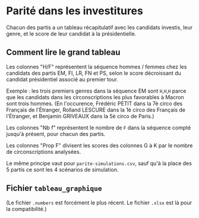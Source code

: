 # Parité dans les investitures

Chacun des partis a un tableau récapitulatif avec les candidats investis, leur genre, et le score de leur candidat à la présidentielle.

## Comment lire le grand tableau

Les colonnes "H/F" représentent la séquence hommes / femmes chez les candidats des partis EM, FI, LR, FN et PS, selon le score décroissant du candidat présidentiel associé au premier tour.

Exemple : les trois premiers genres dans la séquence EM sont `H`,`H`,`H` parce que les candidats dans les circonscriptions les plus favorables à Macron sont trois hommes. (En l'occurence, Frédéric PETIT dans la 7è circo des Français de l'Étranger, Rolland LESCURE dans la 1è circo des Français de l'Étranger, et Benjamin GRIVEAUX dans la 5è circo de Paris.)

Les colonnes "Nb f" représentent le nombre de `F` dans la séquence compté jusqu'à présent, pour chacun des partis.

Les colonnes "Prop F" divisent les scores des colonnes G à K par le nombre de circonscriptions analysées.

Le même principe vaut pour `parite-simulations.csv`, sauf qu'à la place des 5 partis ce sont les 4 scénarios de simulation.

## Fichier `tableau_graphique`

(Le fichier `.numbers` est forcément le plus récent. Le fichier `.xlsx` est là pour la compatibilité.)